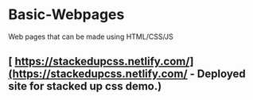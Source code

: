 # Basic-Webpages
Web pages that can be made using HTML/CSS/JS 
## [ https://stackedupcss.netlify.com/](https://stackedupcss.netlify.com/ - Deployed site for stacked up css demo.)
